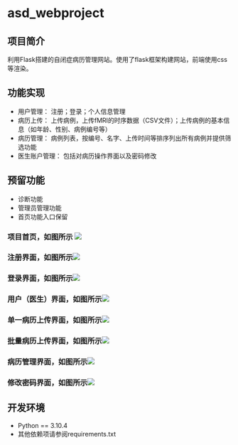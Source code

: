 # asd_webproject

## 项目简介

利用Flask搭建的自闭症病历管理网站。使用了flask框架构建网站，前端使用css等渲染。

## 功能实现
- 用户管理： 注册；登录；个人信息管理
- 病历上传： 上传病例，上传fMRI的时序数据（CSV文件）；上传病例的基本信息（如年龄、性别、病例编号等）
- 病历管理： 病例列表，按编号、名字、上传时间等排序列出所有病例并提供筛选功能
- 医生账户管理： 包括对病历操作界面以及密码修改
## 预留功能
- 诊断功能
- 管理员管理功能
- 首页功能入口保留

### 项目首页，如图所示 ![](pic/mainwebsite.png)

### 注册界面，如图所示![](pic/regis.png)

### 登录界面，如图所示![](pic/login.png)

### 用户（医生）界面，如图所示![](pic/dashboard.png)

### 单一病历上传界面，如图所示![](pic/upload.png)

### 批量病历上传界面，如图所示![](pic/bulk-upload.png)

### 病历管理界面，如图所示![](pic/view-cases.png)

### 修改密码界面，如图所示![](pic/passchange.png)

## 开发环境

- Python == 3.10.4
- 其他依赖项请参阅requirements.txt